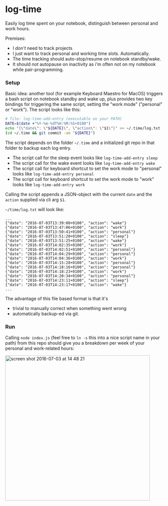 # log-time

Easily log time spent on your notebook, distinguish between personal and work hours.

Premises: 
- I *don't* need to track projects
- I just want to track personal and working time slots. Automatically. 
- The time tracking should auto-stop/resume on notebook standby/wake. 
- It should *not* autopause on inactivity as i'm often not on my notebook while pair-programming.

### Setup
Basic idea: another tool (for example Keyboard Maestro for MacOS) triggers a bash script on notebook standby and wake up, plus provides two key bindings for triggering the same script, setting the "work mode" ("personal" or "work").
The script looks like this:

```bash
# file: log-time-add-entry (executable on your PATH)
DATE=$(date +"%Y-%m-%dT%H:%M:%S+0100")
echo "{\"date\": \"${DATE}\", \"action\": \"$1\"}" >> ~/.time/log.txt
(cd ~/.time && git commit -am "${DATE}")
```

The script depends on the folder `~/.time` and a initialized git repo in that folder to backup each log entry.

- The script call for the sleep event looks like `log-time-add-entry sleep`
- The script call for the wake event looks like `log-time-add-entry wake`
- The script call for keyboard shortcut to set the work mode to "personal" looks like `log-time-add-entry personal`
- The script call for keyboard shortcut to set the work mode to "work" looks like `log-time-add-entry work`

Calling the script appends a JSON-object with the current `date` and the `action` supplied via cli arg `$1`.

`~/time/log.txt` will look like:

```
...
{"date": "2016-07-03T13:39:00+0100", "action": "wake"}
{"date": "2016-07-03T13:47:06+0100", "action": "work"}
{"date": "2016-07-03T13:50:41+0100", "action": "personal"}
{"date": "2016-07-03T13:51:20+0100", "action": "sleep"}
{"date": "2016-07-03T13:51:25+0100", "action": "wake"}
{"date": "2016-07-03T14:02:35+0100", "action": "work"}
{"date": "2016-07-03T14:02:51+0100", "action": "personal"}
{"date": "2016-07-03T14:04:29+0100", "action": "personal"}
{"date": "2016-07-03T14:04:36+0100", "action": "work"}
{"date": "2016-07-03T14:15:28+0100", "action": "personal"}
{"date": "2016-07-03T14:18:16+0100", "action": "personal"}
{"date": "2016-07-03T14:18:23+0100", "action": "work"}
{"date": "2016-07-03T14:20:34+0100", "action": "personal"}
{"date": "2016-07-03T14:23:11+0100", "action": "sleep"}
{"date": "2016-07-03T14:23:17+0100", "action": "wake"}
...
```

The advantage of this file based format is that it's 
- trivial to manually correct when something went wrong 
- automatically backup-ed via git.

### Run
Calling `node index.js` (feel free to `ln -s` this into a nice script name in your path) from this repo should give you a breakdown per week of your personal and work-related hours:

<img width="461" alt="screen shot 2016-07-03 at 14 48 21" src="https://cloud.githubusercontent.com/assets/3755413/16545501/45de5f58-412d-11e6-8407-fa54897ee9dc.png">
